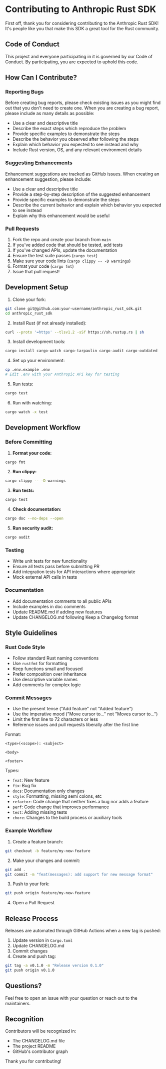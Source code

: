 # Contributing to Anthropic Rust SDK

First off, thank you for considering contributing to the Anthropic Rust SDK! It's people like you that make this SDK a great tool for the Rust community.

## Code of Conduct

This project and everyone participating in it is governed by our Code of Conduct. By participating, you are expected to uphold this code.

## How Can I Contribute?

### Reporting Bugs

Before creating bug reports, please check existing issues as you might find out that you don't need to create one. When you are creating a bug report, please include as many details as possible:

* Use a clear and descriptive title
* Describe the exact steps which reproduce the problem
* Provide specific examples to demonstrate the steps
* Describe the behavior you observed after following the steps
* Explain which behavior you expected to see instead and why
* Include Rust version, OS, and any relevant environment details

### Suggesting Enhancements

Enhancement suggestions are tracked as GitHub issues. When creating an enhancement suggestion, please include:

* Use a clear and descriptive title
* Provide a step-by-step description of the suggested enhancement
* Provide specific examples to demonstrate the steps
* Describe the current behavior and explain which behavior you expected to see instead
* Explain why this enhancement would be useful

### Pull Requests

1. Fork the repo and create your branch from `main`
2. If you've added code that should be tested, add tests
3. If you've changed APIs, update the documentation
4. Ensure the test suite passes (`cargo test`)
5. Make sure your code lints (`cargo clippy -- -D warnings`)
6. Format your code (`cargo fmt`)
7. Issue that pull request!

## Development Setup

1. Clone your fork:
```bash
git clone git@github.com:your-username/anthropic_rust_sdk.git
cd anthropic_rust_sdk
```

2. Install Rust (if not already installed):
```bash
curl --proto '=https' --tlsv1.2 -sSf https://sh.rustup.rs | sh
```

3. Install development tools:
```bash
cargo install cargo-watch cargo-tarpaulin cargo-audit cargo-outdated
```

4. Set up your environment:
```bash
cp .env.example .env
# Edit .env with your Anthropic API key for testing
```

5. Run tests:
```bash
cargo test
```

6. Run with watching:
```bash
cargo watch -x test
```

## Development Workflow

### Before Committing

1. **Format your code:**
```bash
cargo fmt
```

2. **Run clippy:**
```bash
cargo clippy -- -D warnings
```

3. **Run tests:**
```bash
cargo test
```

4. **Check documentation:**
```bash
cargo doc --no-deps --open
```

5. **Run security audit:**
```bash
cargo audit
```

### Testing

* Write unit tests for new functionality
* Ensure all tests pass before submitting PR
* Add integration tests for API interactions where appropriate
* Mock external API calls in tests

### Documentation

* Add documentation comments to all public APIs
* Include examples in doc comments
* Update README.md if adding new features
* Update CHANGELOG.md following Keep a Changelog format

## Style Guidelines

### Rust Code Style

* Follow standard Rust naming conventions
* Use `rustfmt` for formatting
* Keep functions small and focused
* Prefer composition over inheritance
* Use descriptive variable names
* Add comments for complex logic

### Commit Messages

* Use the present tense ("Add feature" not "Added feature")
* Use the imperative mood ("Move cursor to..." not "Moves cursor to...")
* Limit the first line to 72 characters or less
* Reference issues and pull requests liberally after the first line

Format:
```
<type>(<scope>): <subject>

<body>

<footer>
```

Types:
* `feat`: New feature
* `fix`: Bug fix
* `docs`: Documentation only changes
* `style`: Formatting, missing semi colons, etc
* `refactor`: Code change that neither fixes a bug nor adds a feature
* `perf`: Code change that improves performance
* `test`: Adding missing tests
* `chore`: Changes to the build process or auxiliary tools

### Example Workflow

1. Create a feature branch:
```bash
git checkout -b feature/my-new-feature
```

2. Make your changes and commit:
```bash
git add .
git commit -m "feat(messages): add support for new message format"
```

3. Push to your fork:
```bash
git push origin feature/my-new-feature
```

4. Open a Pull Request

## Release Process

Releases are automated through GitHub Actions when a new tag is pushed:

1. Update version in `Cargo.toml`
2. Update CHANGELOG.md
3. Commit changes
4. Create and push tag:
```bash
git tag -a v0.1.0 -m "Release version 0.1.0"
git push origin v0.1.0
```

## Questions?

Feel free to open an issue with your question or reach out to the maintainers.

## Recognition

Contributors will be recognized in:
* The CHANGELOG.md file
* The project README
* GitHub's contributor graph

Thank you for contributing!